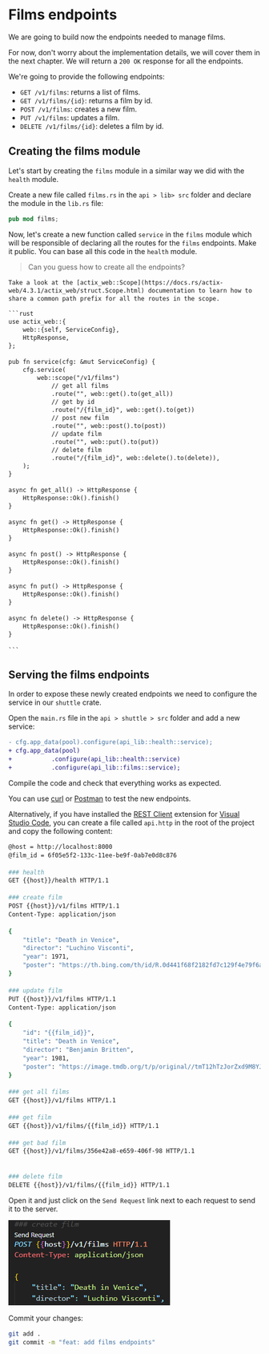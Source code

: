 # Films endpoints

We are going to build now the endpoints needed to manage films. 

For now, don't worry about the implementation details, we will cover them in the next chapter. We will return a `200 OK` response for all the endpoints.

We're going to provide the following endpoints:

- `GET /v1/films`: returns a list of films.
- `GET /v1/films/{id}`: returns a film by id.
- `POST /v1/films`: creates a new film.
- `PUT /v1/films`: updates a film.
- `DELETE /v1/films/{id}`: deletes a film by id.

## Creating the films module

Let's start by creating the `films` module in a similar way we did with the `health` module.

Create a new file called `films.rs` in the `api > lib> src` folder and declare the module in the `lib.rs` file:

```rust
pub mod films;
```

Now, let's create a new function called `service` in the `films` module which will be responsible of declaring all the routes for the `films` endpoints. Make it public. You can base all this code in the `health` module.

> Can you guess how to create all the endpoints?

~~~admonish tip
Take a look at the [actix_web::Scope](https://docs.rs/actix-web/4.3.1/actix_web/struct.Scope.html) documentation to learn how to share a common path prefix for all the routes in the scope.
~~~


~~~admonish tip title="Solution" collapsible=true
```rust
use actix_web::{
    web::{self, ServiceConfig},
    HttpResponse,
};

pub fn service(cfg: &mut ServiceConfig) {
    cfg.service(
        web::scope("/v1/films")
            // get all films
            .route("", web::get().to(get_all))
            // get by id
            .route("/{film_id}", web::get().to(get))
            // post new film
            .route("", web::post().to(post))
            // update film
            .route("", web::put().to(put))
            // delete film
            .route("/{film_id}", web::delete().to(delete)),
    );
}

async fn get_all() -> HttpResponse {
    HttpResponse::Ok().finish()
}

async fn get() -> HttpResponse {
    HttpResponse::Ok().finish()
}

async fn post() -> HttpResponse {
    HttpResponse::Ok().finish()
}

async fn put() -> HttpResponse {
    HttpResponse::Ok().finish()
}

async fn delete() -> HttpResponse {
    HttpResponse::Ok().finish()
}

```
~~~

## Serving the films endpoints

In order to expose these newly created endpoints we need to configure the service in our `shuttle` crate.

Open the `main.rs` file in the `api > shuttle > src` folder and add a new service:

```diff
- cfg.app_data(pool).configure(api_lib::health::service);
+ cfg.app_data(pool)
+           .configure(api_lib::health::service)
+           .configure(api_lib::films::service);
```

Compile the code and check that everything works as expected.

You can use [curl](https://curl.se/) or [Postman](https://postman.com) to test the new endpoints.

Alternatively, if you have installed the [REST Client](https://marketplace.visualstudio.com/items?itemName=humao.rest-client) extension for [Visual Studio Code](https://code.visualstudio.com/), you can create a file called `api.http` in the root of the project and copy the following content:

```bash
@host = http://localhost:8000
@film_id = 6f05e5f2-133c-11ee-be9f-0ab7e0d8c876

### health
GET {{host}}/health HTTP/1.1

### create film
POST {{host}}/v1/films HTTP/1.1
Content-Type: application/json

{
    "title": "Death in Venice",
    "director": "Luchino Visconti",
    "year": 1971,
    "poster": "https://th.bing.com/th/id/R.0d441f68f2182fd7c129f4e79f6a66ef?rik=h0j7Ecvt7NBYrg&pid=ImgRaw&r=0"
}

### update film
PUT {{host}}/v1/films HTTP/1.1
Content-Type: application/json

{
    "id": "{{film_id}}",
    "title": "Death in Venice",
    "director": "Benjamin Britten",
    "year": 1981,
    "poster": "https://image.tmdb.org/t/p/original//tmT12hTzJorZxd9M8YJOQOJCqsP.jpg"
}

### get all films
GET {{host}}/v1/films HTTP/1.1

### get film
GET {{host}}/v1/films/{{film_id}} HTTP/1.1

### get bad film
GET {{host}}/v1/films/356e42a8-e659-406f-98 HTTP/1.1


### delete film
DELETE {{host}}/v1/films/{{film_id}} HTTP/1.1
```

Open it and just click on the `Send Request` link next to each request to send it to the server.

![Send Request](../assets/13/send_request.png)

Commit your changes:
  
  ```bash
  git add .
  git commit -m "feat: add films endpoints"
  ```
